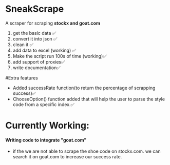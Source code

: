 # SneakScrape
A scraper for scraping **stockx and goat.com**
1) get the basic data ✅
2) convert it into json ✅
3) clean it ✅
4) add data to excel (working) ✅
5) Make the script run 100s of time (working)✅
6) add support of proxies✅
7) write documentation✅


#Extra features
* Added successRate function(to return the percentage of scrapping success)✅
* ChooseOption() function added that will help the user to parse the style code from a specific index.✅


# Currently Working:
#### Writing code to integrate "goat.com"
* if the we are not able to scrape the shoe code on stockx.com. we can search it on goat.com to increase our success rate.
